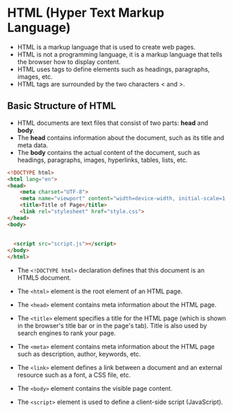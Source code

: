 # HTML (Hyper Text Markup Language)

- HTML is a markup language that is used to create web pages.
- HTML is not a programming language, it is a markup language that tells the browser how to display content.
- HTML uses tags to define elements such as headings, paragraphs, images, etc.
- HTML tags are surrounded by the two characters < and >.


## Basic Structure of HTML

- HTML documents are text files that consist of two parts: **head** and **body**.
- The **head** contains information about the document, such as its title and meta data.
- The **body** contains the actual content of the document, such as headings, paragraphs, images, hyperlinks, tables, lists, etc.

```html
<!DOCTYPE html>
<html lang="en">
<head>
    <meta charset="UTF-8">
    <meta name="viewport" content="width=device-width, initial-scale=1.0">
    <title>Title of Page</title>
    <link rel="stylesheet" href="style.css">
</head>
<body>
    
  
  <script src="script.js"></script>
</body>
</html>
```

- The `<!DOCTYPE html>` declaration defines that this document is an HTML5 document.
- The `<html>` element is the root element of an HTML page.
- The `<head>` element contains meta information about the HTML page.
- The `<title>` element specifies a title for the HTML page (which is shown in the browser's title bar or in the page's tab). Title is also used by search engines to rank your page.
- The `<meta>` element contains meta information about the HTML page such as description, author, keywords, etc.

- The `<link>` element defines a link between a document and an external resource such as a font, a CSS file, etc.
- The `<body>` element contains the visible page content.
- The `<script>` element is used to define a client-side script (JavaScript).


